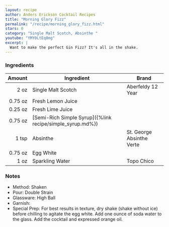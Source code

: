 ```yaml
---
layout: recipe
author: Anders Erickson Cocktail Recipes
title: "Morning Glory Fizz"
permalink: "/recipe/morning_glory_fizz.html"
stars: 0
category: "Single Malt Scotch, Absinthe "
youtube: "YMY0LtEq8mg"
excerpt: |
  Want to make the perfect Gin Fizz? It's all in the shake.
---
```


### Ingredients

|  Amount | Ingredient                                                | Brand                     |
| ------: | --------------------------------------------------------- | ------------------------- |
|    2 oz | Single Malt Scotch                                        | Aberfeldy 12 Year         |
| 0.75 oz | Fresh Lemon Juice                                         |
| 0.25 oz | Fresh Lime Juice                                          |
| 0.75 oz | [Semi-Rich Simple Syrup]({%link recipe/simple_syrup.md%}) |
|   1 tsp | Absinthe                                                  | St. George Absinthe Verte |
| 0.75 oz | Egg White                                                 |
|    1 oz | Sparkling Water                                           | Topo Chico                |

### Notes

- Method: Shaken
- Pour: Double Strain
- Glassware: High Ball
- Garnish:
- Special Prep: For best results in texture, dry shake (shake without ice) before chilling to agitate the egg white. Add one ounce of soda water to the glass. Add the cocktail and expressed orange oil.
